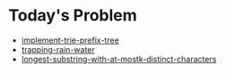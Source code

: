 # Today's Problem

- [implement-trie-prefix-tree](https://leetcode.com/problems/implement-trie-prefix-tree/)
- [trapping-rain-water](https://www.lintcode.com/problem/trapping-rain-water)
- [longest-substring-with-at-mostk-distinct-characters](https://www.lintcode.com/problem/longest-substring-with-at-most-k-distinct-characters)